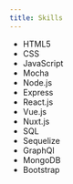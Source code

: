 ```yaml
---
title: Skills
---
```


* HTML5
* CSS
* JavaScript
* Mocha
* Node.js
* Express
* React.js
* Vue.js
* Nuxt.js
* SQL
* Sequelize
* GraphQl
* MongoDB
* Bootstrap